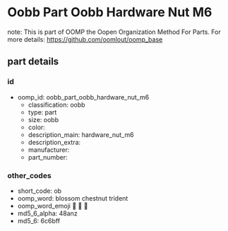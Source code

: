 # Oobb Part Oobb Hardware Nut M6  

note: This is part of OOMP the Oopen Organization Method For Parts. For more details: https://github.com/oomlout/oomp_base

##  part details





### id
* oomp_id: oobb_part_oobb_hardware_nut_m6
  * classification: oobb
  * type: part
  * size: oobb
  * color: 
  * description_main: hardware_nut_m6
  * description_extra: 
  * manufacturer: 
  * part_number: 

### other_codes
* short_code: ob
* oomp_word: blossom chestnut trident
* oomp_word_emoji :blossom: :chestnut: :trident:
* md5_6_alpha: 48anz
* md5_6: 6c6bff
